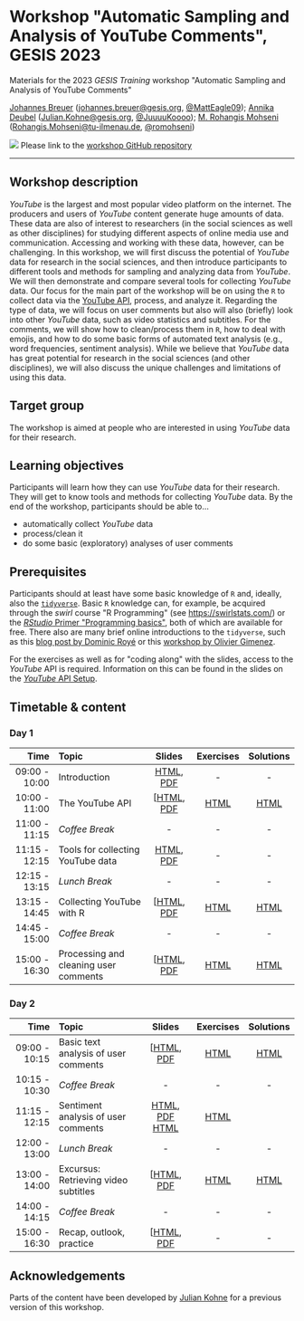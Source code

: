 # Workshop "Automatic Sampling and Analysis of YouTube Comments", GESIS 2023
Materials for the 2023 *GESIS Training* workshop "Automatic Sampling and Analysis of YouTube Comments"

[Johannes Breuer](https://www.johannesbreuer.com/) ([johannes.breuer@gesis.org](mailto:johannes.breuer@gesis.org), [\@MattEagle09](https://twitter.com/MattEagle09)); [Annika Deubel](https://www.cais-research.de/team/annika-deubel/) ([Julian.Kohne@gesis.org](mailto:annika.deubel@cais-research.de), [\@JuuuuKoooo](https://twitter.com/anndeub)); [M. Rohangis Mohseni](https://www.tu-ilmenau.de/en/media-psychology-and-media-design/team/dr-rohangis-mohseni/) ([Rohangis.Mohseni@tu-ilmenau.de](mailto:Rohangis.Mohseni@tu-ilmenau.de), [\@romohseni](https://twitter.com/romohseni))

[![](https://licensebuttons.net/l/by/3.0/80x15.png)](https://creativecommons.org/licenses/by/4.0/) 
Please link to the [workshop GitHub repository](https://github.com/jobreu/youtube-workshop-gesis-2023)

---

## Workshop description

*YouTube* is the largest and most popular video platform on the internet. The producers and users of *YouTube* content generate huge amounts of data. These data are also of interest to researchers (in the social sciences as well as other disciplines) for studying different aspects of online media use and communication. Accessing and working with these data, however, can be challenging. In this workshop, we will first discuss the potential of *YouTube* data for research in the social sciences, and then introduce participants to different tools and methods for sampling and analyzing data from *YouTube*. We will then demonstrate and compare several tools for collecting *YouTube* data. Our focus for the main part of the workshop will be on using the `R` to collect data via the [YouTube API](https://developers.google.com/youtube), process, and analyze it. Regarding the type of data, we will focus on user comments but also will also (briefly) look into other *YouTube* data, such as video statistics and subtitles. For the comments, we will show how to clean/process them in `R`, how to deal with emojis, and how to do some basic forms of automated text analysis (e.g., word frequencies, sentiment analysis). While we believe that *YouTube* data has great potential for research in the social sciences (and other disciplines), we will also discuss the unique challenges and limitations of using this data.

## Target group

The workshop is aimed at people who are interested in using *YouTube* data for their research. 

## Learning objectives

Participants will learn how they can use *YouTube* data for their research. They will get to know tools and methods for collecting *YouTube* data. By the end of the workshop, participants should be able to...
- automatically collect *YouTube* data
- process/clean it
- do some basic (exploratory) analyses of user comments

## Prerequisites

Participants should at least have some basic knowledge of `R` and, ideally, also the [`tidyverse`](https://www.tidyverse.org/). Basic `R` knowledge can, for example, be acquired through the *swirl* course "R Programming" (see https://swirlstats.com/) or the [*RStudio* Primer "Programming basics"](https://rstudio.cloud/learn/primers/1.2), both of which are available for free. There also are many brief online introductions to the `tidyverse`, such as this [blog post by Dominic Royé](https://dominicroye.github.io/en/2020/a-very-short-introduction-to-tidyverse/) or this [workshop by Olivier Gimenez](https://oliviergimenez.github.io/intro_tidyverse/#1).

For the exercises as well as for "coding along" with the slides, access to the *YouTube* API is required. Information on this can be found in the slides on the [*YouTube* API Setup](https://jobreu.github.io/youtube-workshop-gesis-2023/slides/A0_YouTubeAPISetup.html).

## Timetable & content

### Day 1

| Time | Topic | Slides | Exercises | Solutions |
| ---: | :---- | :----: | :-------: | :-------: |
| 09:00 - 10:00 | Introduction | [HTML](https://jobreu.github.io/youtube-workshop-gesis-2023/slides/A1_Intro.html), [PDF](https://raw.githubusercontent.com/jobreu/youtube-workshop-gesis-2023/main/slides/1_introduction.pdf) | - | - |
| 10:00 - 11:00 | The YouTube API | [[HTML](https://jobreu.github.io/youtube-workshop-gesis-2023/slides/A1_Intro.html), [PDF](https://raw.githubusercontent.com/jobreu/youtube-workshop-gesis-2023/main/slides/1_introduction.pdf) | [HTML](https://jobreu.github.io/youtube-workshop-gesis-2023/exercises/A2_The_Youtube_API_exercises_question.html) | [HTML](https://jobreu.github.io/youtube-workshop-gesis-2022/solutions/A2_The_Youtube_API_exercises_solution.html) |
| 11:00 - 11:15 | *Coffee Break* | - | - | - |
| 11:15 - 12:15 | Tools for collecting YouTube data | [HTML](https://jobreu.github.io/youtube-workshop-gesis-2023/slides/A3_Tools_for_collecting.html), [PDF](https://raw.githubusercontent.com/jobreu/youtube-workshop-gesis-2023/main/slides/A3_Tools_for_collecting.pdf) | - | - |
| 12:15 - 13:15 | *Lunch Break* | - | - | - |
| 13:15 - 14:45 | Collecting YouTube with R | [[HTML](https://jobreu.github.io/youtube-workshop-gesis-2023/slides/A4_Collecting_data_with_R.html), [PDF](https://raw.githubusercontent.com/jobreu/youtube-workshop-gesis-2023/main/slides/A4_Collecting_data_with_R.pdf) | [HTML](https://jobreu.github.io/youtube-workshop-gesis-2023/exercises/A4_Collecting_data_with_R_exercises_question.html) | [HTML](https://jobreu.github.io/youtube-workshop-gesis-2022/solutions/A4_Collecting_data_with_R_exercises_solution.html) |
| 14:45 - 15:00 | *Coffee Break* | - | - | - |
| 15:00 - 16:30 | Processing and cleaning user comments | [[HTML](https://jobreu.github.io/youtube-workshop-gesis-2023/slides/A5_Processing_and_cleaning_user_comments.html), [PDF](https://raw.githubusercontent.com/jobreu/youtube-workshop-gesis-2023/main/slides/A5_Processing_and_cleaning_user_comments.pdf) | [HTML](https://jobreu.github.io/youtube-workshop-gesis-2023/exercises/A5_Processing_and_cleaning_user_comments_exercises_question.html) | [HTML](https://jobreu.github.io/youtube-workshop-gesis-2022/solutions/A5_Processing_and_cleaning_user_comments_exercises_solution.html) |

### Day 2

| Time | Topic | Slides | Exercises | Solutions |
| ---: | :---- | :----: | :-------: | :-------: |
| 09:00 - 10:15 | Basic text analysis of user comments | [[HTML](https://jobreu.github.io/youtube-workshop-gesis-2023/slides/B1_Basic_Text_Analysis.html), [PDF](https://raw.githubusercontent.com/jobreu/youtube-workshop-gesis-2023/main/slides/B1_Basic_Text_Analysis.pdf) | [HTML](https://jobreu.github.io/youtube-workshop-gesis-2023/exercises/B1_Basic_Text_Analysis_exercises_question.html) | [HTML](https://jobreu.github.io/youtube-workshop-gesis-2022/solutions/AB1_Basic_Text_Analysis_exercises_solution.html) |
| 10:15 - 10:30 | *Coffee Break* | - | - | - |
| 11:15 - 12:15 | Sentiment analysis of user comments | [HTML](https://jobreu.github.io/youtube-workshop-gesis-2023/slides/B2_Sentiment_Analysis_of_User_Comments.html), [PDF](https://raw.githubusercontent.com/jobreu/youtube-workshop-gesis-2023/main/slides/B2_Sentiment_Analysis_of_User_Comments.pdf) [HTML](https://jobreu.github.io/youtube-workshop-gesis-2023/exercises/B2_Sentiment_Analysis_of_User_Comments_exercises_question.html) | [HTML](https://jobreu.github.io/youtube-workshop-gesis-2022/solutions/AB2_Sentiment_Analysis_of_User_Comments_exercises_solution.html) |
| 12:00 - 13:00 | *Lunch Break* | - | - | - |
| 13:00 - 14:00 | Excursus: Retrieving video subtitles | [[HTML](https://jobreu.github.io/youtube-workshop-gesis-2023/slides/B3_Retrieving_Video_Subtitles.html), [PDF](https://raw.githubusercontent.com/jobreu/youtube-workshop-gesis-2023/main/slides/B3_Retrieving_Video_Subtitles.pdf) | [HTML](https://jobreu.github.io/youtube-workshop-gesis-2023/exercises/AB3_Retrieving_Video_Subtitles_exercises_question.html) | [HTML](https://jobreu.github.io/youtube-workshop-gesis-2022/solutions/B3_Retrieving_Video_Subtitles_exercises_solution.html) |
| 14:00 - 14:15 | *Coffee Break* | - | - | - |
| 15:00 - 16:30 | Recap, outlook, practice | [[HTML](https://jobreu.github.io/youtube-workshop-gesis-2023/slides/AB4_Recap_Outlook_Practice.html), [PDF](https://raw.githubusercontent.com/jobreu/youtube-workshop-gesis-2023/main/slides/B4_Recap_Outlook_Practice.pdf) | - | - |

## Acknowledgements

Parts of the content have been developed by [Julian Kohne](https://www.juliankohne.com/) for a previous version of this workshop.